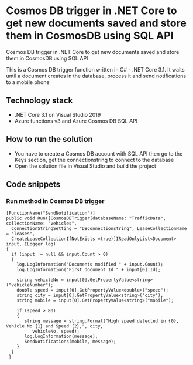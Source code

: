 # Cosmos DB trigger in .NET Core to get new documents saved and store them in CosmosDB using SQL API

Cosmos DB trigger in .NET Core to get new documents saved and store them in CosmosDB using SQL API

This is a Cosmos DB trigger function written in C# - .NET Core 3.1. It waits until a document creates in the database, process it and send notifications to a mobile phone

## Technology stack  
* .NET Core 3.1 on Visual Studio 2019
* Azure functions v3 and Azure Cosmos DB SQL API

## How to run the solution
 * You have to create a Cosmos DB account with SQL API then go to the Keys section, get the connectionstring to connect to the database
 * Open the solution file in Visual Studio and build the project
 
## Code snippets
### Run method in Cosmos DB trigger
```
[FunctionName("SendNotification")]
public void Run([CosmosDBTrigger(databaseName: "TrafficData", collectionName: "Vehicles", 
  ConnectionStringSetting = "DBConnectionstring", LeaseCollectionName = "leases", 
  CreateLeaseCollectionIfNotExists =true)]IReadOnlyList<Document> input, ILogger log)
{
  if (input != null && input.Count > 0)
  {
    log.LogInformation("Documents modified " + input.Count);
    log.LogInformation("First document Id " + input[0].Id);

    string vehicleNo = input[0].GetPropertyValue<string>("vehicleNumber");
    double speed = input[0].GetPropertyValue<double>("speed");
    string city = input[0].GetPropertyValue<string>("city");
    string mobile = input[0].GetPropertyValue<string>("mobile");

    if (speed > 80)
    {
       string message = string.Format("High speed detected in {0}, Vehicle No {1} and Speed {2},", city,
          vehicleNo, speed);
       log.LogInformation(message);
       SendNotifications(mobile, message);
    }
  }
 }
```
